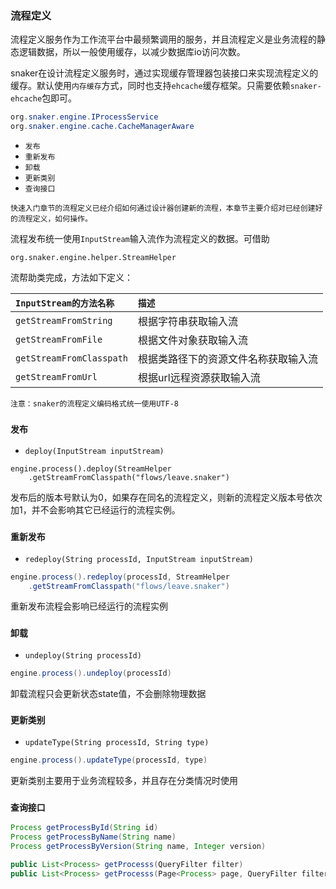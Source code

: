 ### 流程定义

流程定义服务作为工作流平台中最频繁调用的服务，并且流程定义是业务流程的静态逻辑数据，所以一般使用缓存，以减少数据库io访问次数。

snaker在设计流程定义服务时，通过实现缓存管理器包装接口来实现流程定义的缓存。默认使用`内存缓存`方式，同时也支持`ehcache`缓存框架。只需要依赖`snaker-ehcache`包即可。

```java
org.snaker.engine.IProcessService
org.snaker.engine.cache.CacheManagerAware
```

- `发布`
- `重新发布`
- `卸载`
- `更新类别`
- `查询接口`

```
快速入门章节的流程定义已经介绍如何通过设计器创建新的流程，本章节主要介绍对已经创建好的流程定义，如何操作。
```

流程发布统一使用`InputStream`输入流作为流程定义的数据。可借助

```
org.snaker.engine.helper.StreamHelper
```

流帮助类完成，方法如下定义：

| `InputStream的方法名称`  | `描述`                               |
| :----------------------- | :----------------------------------- |
| `getStreamFromString`    | 根据字符串获取输入流                 |
| `getStreamFromFile`      | 根据文件对象获取输入流               |
| `getStreamFromClasspath` | 根据类路径下的资源文件名称获取输入流 |
| `getStreamFromUrl`       | 根据url远程资源获取输入流            |

```
注意：snaker的流程定义编码格式统一使用UTF-8
```

### `发布`

- `deploy(InputStream inputStream)`

```
engine.process().deploy(StreamHelper
    .getStreamFromClasspath("flows/leave.snaker")
```

发布后的版本号默认为0，如果存在同名的流程定义，则新的流程定义版本号依次加1，并不会影响其它已经运行的流程实例。

### `重新发布`

- `redeploy(String processId, InputStream inputStream)`

```java
engine.process().redeploy(processId, StreamHelper
    .getStreamFromClasspath("flows/leave.snaker")
```

重新发布流程会影响已经运行的流程实例

### `卸载`

- `undeploy(String processId)`

```java
engine.process().undeploy(processId)
```

卸载流程只会更新状态state值，不会删除物理数据

### `更新类别`

- `updateType(String processId, String type)`

```java
engine.process().updateType(processId, type)
```

更新类别主要用于业务流程较多，并且存在分类情况时使用

### `查询接口`

```java
Process getProcessById(String id)
Process getProcessByName(String name)
Process getProcessByVersion(String name, Integer version)

public List<Process> getProcesss(QueryFilter filter)
public List<Process> getProcesss(Page<Process> page, QueryFilter filter)
```

